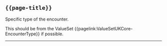 ## <code>{{page-title}}</code>
Specific type of the encounter.

This should be from the ValueSet {{pagelink:ValueSetUKCore-EncounterType}} if possible.

---